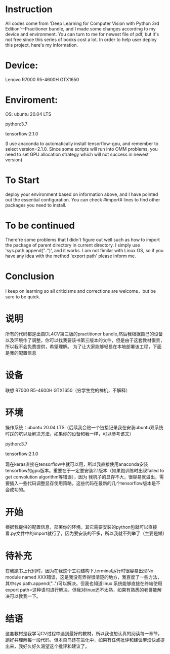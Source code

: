 # Instruction
All codes come from 'Deep Learning for Computer Vision with Python 3rd Edition'--Pracitioner bundle, and I made some changes according to my device and environment.
You can turn to me for newest file of pdf, but it's not free since this series of books cost a lot.
In order to help user deploy this project, here's my information.

# Device: 
  Lenovo R7000 R5-4600H GTX1650

# Enviroment:
  OS: ubuntu 20.04 LTS
  
  python:3.7
  
  tensorflow:2.1.0
  
  (I use anaconda to automatically install tensorflow-gpu, and remember to select version=2.1.0. 
  Since some scripts will run into OMM problems, you need to set GPU allocation strategy which will not success in newest version)
  
# To Start
  deploy your environment based on information above, and I have pointed out the essential configuration. You can check #import# lines to find other
  packages you need to install.

# To be continued
  There're some problems that I didn't figure out well such as how to import the package of parent directory in current directory. I simply use 'sys.path.append("..")', and it works.
  I am not fimilar with Linux OS, so if you have any idea with the method 'export path' please inform me.
  
# Conclusion
  I keep on learning so all criticisms and corrections are welcome，but be sure to be quick.
  
# 说明
所有的代码都是出自DL4CV第三版的practitioner bundle,然后我根据自己的设备以及环境作了调整。你可以找我要该书第三版本的文件，但是由于这套教材很贵，所以我不会免费提供，希望理解。
为了让大家能够轻易在本地部署该工程，下面是我的配置信息

# 设备
  联想 R7000 R5-4600H GTX1650（穷学生党的神机，不解释）

# 环境
  操作系统：ubuntu 20.04 LTS（后续我会贴一个链接记录我在安装ubuntu双系统时踩的坑以及解决方法，如果你的设备和我一样，可以参考该文）
  
  python:3.7
  
  tensorflow:2.1.0
  
  现在keras直接在tensorflow中就可以用，所以我直接使用anaconda安装tensorflow的gpu版本。重要在于一定要安装2.1版本（如果跑训练时出现failed to get convolution algorithm等错误），因为
  我机子的显存不大，很容易就溢出，需要插入一些代码调整显存使用策略，这些代码在最新的几个tensorflow版本是不会成功的。
 
# 开始
  根据我提供的配置信息，部署你的环境。其它需要安装的python包就可以直接看.py文件中的import就行了，因为要安装的不多，所以我就不列举了（主要是懒）

# 待补充
  在我跑书上代码时，因为在我这个工程结构下,terminal运行时很容易出现No module named XXX错误，这是我没有弄得很清楚的地方，我百度了一些方法，其中sys.path.append("..")可以解决。但我也知道linux
  系统能够直接在终端使用export path=这种语句进行解决，但我对linux还不太熟，如果有熟悉的老哥能解决可以教我一下。
  
# 结语
  这套教材是我学习CV过程中遇到最好的教材，所以我也想认真的阅读每一章节，跑好并理解每一段代码，但本菜鸟还在进化中，如果有任何批评和建议麻烦快点提出来，我好久好久渴望这个批评和建议了。

  
